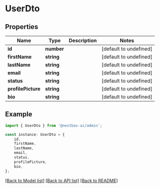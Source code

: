 # UserDto


## Properties

Name | Type | Description | Notes
------------ | ------------- | ------------- | -------------
**id** | **number** |  | [default to undefined]
**firstName** | **string** |  | [default to undefined]
**lastName** | **string** |  | [default to undefined]
**email** | **string** |  | [default to undefined]
**status** | **string** |  | [default to undefined]
**profilePicture** | **string** |  | [default to undefined]
**bio** | **string** |  | [default to undefined]

## Example

```typescript
import { UserDto } from '@nestbox-ai/admin';

const instance: UserDto = {
    id,
    firstName,
    lastName,
    email,
    status,
    profilePicture,
    bio,
};
```

[[Back to Model list]](../README.md#documentation-for-models) [[Back to API list]](../README.md#documentation-for-api-endpoints) [[Back to README]](../README.md)
